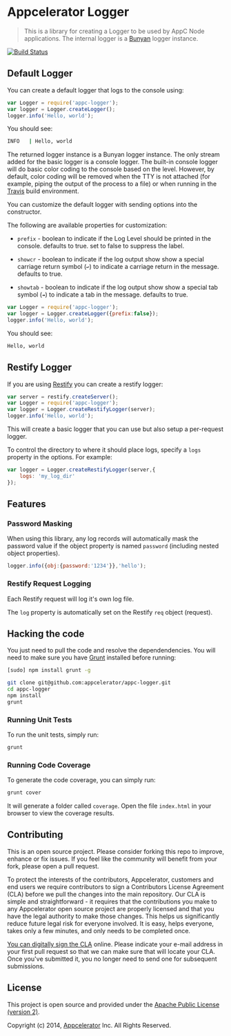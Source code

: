 # Appcelerator Logger 

> This is a library for creating a Logger to be used by AppC Node applications. The internal logger is a [Bunyan](https://github.com/trentm/node-bunyan) logger instance.

[![Build Status](https://travis-ci.org/appcelerator/appc-logger.png)](https://travis-ci.org/appcelerator/appc-logger)

## Default Logger

You can create a default logger that logs to the console using:

```javascript
var Logger = require('appc-logger');
var logger = Logger.createLogger();
logger.info('Hello, world');
```

You should see:

```bash
INFO   | Hello, world
```

The returned logger instance is a Bunyan logger instance.  The only stream added for the basic logger is a console logger.  The built-in console logger will do basic color coding to the console based on the level. However, by default, color coding will be removed when the TTY is not attached (for example, piping the output of the process to a file) or when running in the [Travis](travis-ci.org) build environment.

You can customize the default logger with sending options into the constructor.

The following are available properties for customization:

- `prefix` - boolean to indicate if the Log Level should be printed in the console.  defaults to true. set to false to suppress the label.

- `showcr` - boolean to indicate if the log output show show a special carriage return symbol (`↩`) to indicate a carriage return in the message.  defaults to true.

- `showtab` - boolean to indicate if the log output show show a special tab symbol (`↠`) to indicate a tab in the message.  defaults to true.


```javascript
var Logger = require('appc-logger');
var logger = Logger.createLogger({prefix:false});
logger.info('Hello, world');
```

You should see:

```bash
Hello, world
```


## Restify Logger

If you are using [Restify](https://github.com/mcavage/node-restify) you can create a restify logger:

```javascript
var server = restify.createServer();
var Logger = require('appc-logger');
var logger = Logger.createRestifyLogger(server);
logger.info('Hello, world');
```

This will create a basic logger that you can use but also setup a per-request logger.

To control the directory to where it should place logs, specify a `logs` property in the options.  For example:

```javascript
var logger = Logger.createRestifyLogger(server,{
	logs: 'my_log_dir'
});
```

## Features

### Password Masking

When using this library, any log records will automatically mask the password value if the object property is named `password` (including nested object properties).

```javascript
logger.info({obj:{password:'1234'}},'hello');
```

### Restify Request Logging

Each Restify request will log it's own log file.

The `log` property is automatically set on the Restify `req` object (request).


## Hacking the code

You just need to pull the code and resolve the dependendencies.  You will need to make sure you have [Grunt](http://gruntjs.com/) installed before running:

```bash
[sudo] npm install grunt -g
```

```bash
git clone git@github.com:appcelerator/appc-logger.git
cd appc-logger
npm install
grunt
```

### Running Unit Tests

To run the unit tests, simply run:

```bash
grunt
```

### Running Code Coverage

To generate the code coverage, you can simply run:

```bash
grunt cover
```

It will generate a folder called `coverage`.  Open the file `index.html` in your browser to view the coverage results.


## Contributing

This is an open source project. Please consider forking this repo to improve,
enhance or fix issues. If you feel like the community will benefit from your
fork, please open a pull request.

To protect the interests of the contributors, Appcelerator, customers
and end users we require contributors to sign a Contributors License Agreement
(CLA) before we pull the changes into the main repository. Our CLA is simple and
straightforward - it requires that the contributions you make to any
Appcelerator open source project are properly licensed and that you have the
legal authority to make those changes. This helps us significantly reduce future
legal risk for everyone involved. It is easy, helps everyone, takes only a few
minutes, and only needs to be completed once.

[You can digitally sign the CLA](http://bit.ly/app_cla) online. Please indicate
your e-mail address in your first pull request so that we can make sure that
will locate your CLA. Once you've submitted it, you no longer need to send one
for subsequent submissions.

## License

This project is open source and provided under the [Apache Public License
(version 2)](https://tldrlegal.com/license/apache-license-2.0-(apache-2.0)).

Copyright (c) 2014, [Appcelerator](http://www.appcelerator.com/) Inc. All Rights Reserved.
